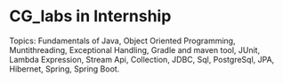 # CG_labs in Internship
Topics:
Fundamentals of Java,
Object Oriented Programming,
Muntithreading,
Exceptional Handling,
Gradle and maven tool,
JUnit,
Lambda Expression,
Stream Api,
Collection,
JDBC,
Sql,
PostgreSql,
JPA,
Hibernet,
Spring,
Spring Boot.
